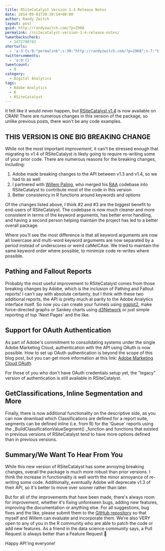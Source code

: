 ```yaml
---
title: RSiteCatalyst Version 1.4 Release Notes
date: 2014-09-01T20:30:14+00:00
author: Randy Zwitch
layout: post
guid: http://randyzwitch.com/?p=2968
permalink: /rsitecatalyst-version-1-4-release-notes/
tweetbackscheck:
  - 1472798743
shorturls:
  - 'a:3:{s:9:"permalink";s:30:"http://randyzwitch.com/?p=2968";s:7:"tinyurl";s:26:"http://tinyurl.com/muxm9ad";s:4:"isgd";s:19:"http://is.gd/d7Ocso";}'
twittercomments:
  - 'a:0:{}'
tweetcount:
  - 0
category:
  - Digital Analytics
tags:
  - Adobe Analytics
  - R
  - RSiteCatalyst
---
```

It felt like it would never happen, but <a title="RSiteCatalyst CRAN" href="http://cran.r-project.org/web/packages/RSiteCatalyst/index.html" target="_blank">RSiteCatalyst v1.4</a> is now available on CRAN! There are numerous changes in this version of the package, so unlike previous posts, there won't be any code examples.

## THIS VERSION IS ONE BIG BREAKING CHANGE

While not the most important _improvement_, it can't be stressed enough that migrating to v1.4 of RSiteCatalyst is likely going to require re-writing some of your prior code. There are numerous reasons for the breaking changes, including:

  1. Adobe made breaking changes to the API between v1.3 and v1.4, so we had to as well
  2. I partnered with <a title="Willem Paling GitHub" href="https://github.com/WillemPaling" target="_blank">Willem Paling</a>, who merged his <a title="RAA - Original Source for RSiteCatalyst 1.4" href="https://github.com/WillemPaling/RAA" target="_blank">RAA</a> codebase into RSiteCatalyst to contribute most of the code in this version
  3. Better consistency in R functions around keywords and options

Of the changes listed above, I think #2 and #3 are the biggest benefit to end-users of RSiteCatalyst. The codebase is now much cleaner and more consistent in terms of the keyword arguments, has better error handling, and having a second person helping maintain the project has led to a better overall package.

Where you'll see the most difference is that all keyword arguments are now all lowercase and multi-word keyword arguments are now separated by a period instead of underscores or weird caMelCAse. We tried to maintain the same keyword order where possible, to minimize code re-writes where possible.





## Pathing and Fallout Reports

Probably the most useful improvement to RSiteCatalyst comes from those breaking changes by Adobe, which is the inclusion of Pathing and Fallout reports! I can't say with absolute certainty, but I think with these two additional reports, the API is pretty much at parity to the Adobe Analytics interface itself. So now you can create your funnels using <a title="ggplot2 documentation" href="http://ggplot2.org/" target="_blank">ggplot2</a>, make force-directed graphs or Sankey charts using <a title="d3Network documentation" href="http://christophergandrud.github.io/d3Network/" target="_blank">d3Network</a> or just simple reporting of top 'Next Pages' and the like.

## Support for OAuth Authentication

As part of Adobe's commitment to consolidating systems under the single Adobe Marketing Cloud, authentication with the API using OAuth is now possible. How to set up OAuth authentication is beyond the scope of this blog post, but you can get more information at this link: <a title="Adobe Marketing Cloud OAuth" href="https://marketing.adobe.com/resources/help/en_US/mcloud/link_accounts.html" target="_blank">Adobe Marketing Cloud OAuth</a>.

For those of you who don't have OAuth credentials setup yet, the "legacy" version of authentication is still available in RSiteCatalyst.

## GetClassifications, Inline Segmentation and More

Finally, there is now additional functionality on the descriptive side, as you can now download which Classifications are defined for a report suite, segments can be defined inline (i.e. from R) for the 'Queue' reports using the _BuildClassificationValueSegment() _function and functions that existed in previous versions of RSiteCatalyst tend to have more options defined than in previous versions.

## Summary/We Want To Hear From You

While this new version of RSiteCatalyst has some annoying breaking changes, overall the package is much more robust than prior versions. I think the increase in functionality is well worth the minor annoyance of re-writing some code. Additionally, eventually Adobe will deprecate v1.3 of their API, so it's better to move over sooner rather than later.

But for all of the improvements that have been made, there's always room for improvement, whether it's fixing unforeseen bugs, adding new features, improving the documentation or anything else. For all suggestions, bug fixes and the like, please submit them to the <a title="RSiteCatalyst GitHub" href="https://github.com/randyzwitch/RSiteCatalyst" target="_blank">GitHub repository</a> so that myself and Willem can evaluate and incorporate them. We're also VERY open to any of you in the R community who are able to patch the code or add new features. As a friend in the data science community says, a Pull Request is always better than a Feature Request 🙂

Happy API'ing everyone!

&nbsp;

